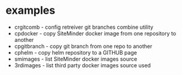# examples
* crgitcomb - config retreiver git branches combine utility
* cpdocker - copy SiteMinder docker image from one repository to another
* cpgitbranch - copy git branch from one repo to another
* cphelm - copy helm repository to a GITHUB page
* smimages - list SiteMinder docker images source
* 3rdimages - list third party docker images source used
